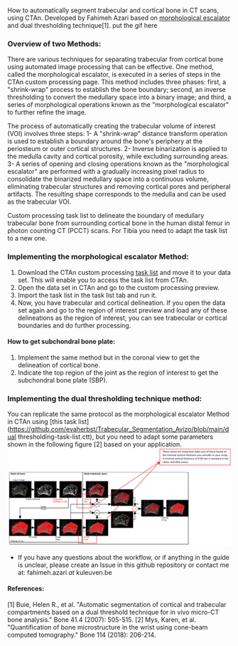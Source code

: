 How to automatically segment trabecular and cortical bone in CT scans, using CTAn.
Developed by Fahimeh Azari based on [morphological escalator](./Bruker-method%20note.pdf) and dual thresholding technique[1]. 
put the gif here

### Overview of two Methods:
There are various techniques for separating trabecular from cortical bone using automated image processing that can be effective. One method, called the morphological escalator, is executed in a series of steps in the CTAn custom processing page. This method includes three phases: first, a "shrink-wrap" process to establish the bone boundary; second, an inverse thresholding to convert the medullary space into a binary image; and third, a series of morphological operations known as the "morphological escalator" to further refine the image.

The process of automatically creating the trabecular volume of interest (VOI) involves three steps:
1- A "shrink-wrap" distance transform operation is used to establish a boundary around the bone's periphery at the periosteum or outer cortical structures.
2- Inverse binarization is applied to the medulla cavity and cortical porosity, while excluding surrounding areas. 
3- A series of opening and closing operations known as the "morphological escalator" are performed with a gradually increasing pixel radius to consolidate the binarized medullary space into a continuous volume, eliminating trabecular structures and removing cortical pores and peripheral artifacts. The resulting shape corresponds to the medulla and can be used as the trabecular VOI.

Custom processing task list to delineate the boundary of medullary trabecular bone from surrounding cortical bone in the human distal femur in photon counting CT (PCCT) scans. For Tibia you need to adapt the task list to a new one. 

### Implementing the morphological escalator Method:
1. Download the CTAn custom processing [task list](./morphological-escalator-task-list.ctt) and move it to your data set. This will enable you to access the task list from CTAn.
2. Open the data set in CTAn and go to the custom processing preview.
3. Import the task list in the task list tab and run it.
4. Now, you have trabecular and cortical delineation. If you open the data set again and go to the region of interest preview and load any of these delineations as the region of interest, you can see trabecular or cortical boundaries and do further processing.


#### How to get subchondral bone plate:
1. Implement the same method but in the coronal view to get the delineation of cortical bone.
2. Indicate the top region of the joint as the region of interest to get the subchondral bone plate (SBP).


    
  
  
### Implementing the dual thresholding technique method:
You can replicate the same protocol as the morphological escalator Method in CTAn using [this task list](https://github.com/evaherbst/Trabecular_Segmentation_Avizo/blob/main/dual thresholding-task-list.ctt), but you need to adapt some parameters shown in the following figure [2] based on your application. 
![error](./dual-thresholding.png "dual-thresholding-method")


- If you have any questions about the workflow, or if anything in the guide is unclear, please create an Issue in this github repository or contact me at: fahimeh.azari *at* kuleuven.be 

#### References:
[1] Buie, Helen R., et al. "Automatic segmentation of cortical and trabecular compartments based on a dual threshold technique for in vivo micro-CT bone analysis." Bone 41.4 (2007): 505-515.
[2] Mys, Karen, et al. "Quantification of bone microstructure in the wrist using cone-beam computed tomography." Bone 114 (2018): 206-214.
